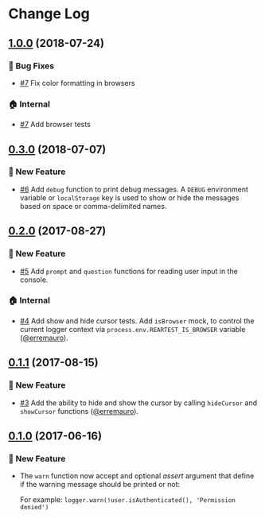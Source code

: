 # Change Log

## [1.0.0] (2018-07-24)

### :bug: Bug Fixes

* [#7] Fix color formatting in browsers

### :house: Internal

* [#7] Add browser tests

[#6]: https://github.com/rearjs/rear-logger/pull/6
[#7]: https://github.com/rearjs/rear-logger/pull/7

## [0.3.0] (2018-07-07)

### :rocket: New Feature

* [#6] Add `debug` function to print debug messages. A `DEBUG`
environment variable or `localStorage` key is used to show or hide the messages
based on space or comma-delimited names.

[#6]: https://github.com/rearjs/rear-logger/pull/6

## [0.2.0] (2017-08-27)

### :rocket: New Feature

* [#5] Add `prompt` and `question` functions for reading user input in the
  console.

### :house: Internal

* [#4] Add show and hide cursor tests. Add `isBrowser` mock, to control the current logger context via
  `process.env.REARTEST_IS_BROWSER` variable ([@erremauro]).

[#5]: https://github.com/rearjs/rear-logger/pull/5
[#4]: https://github.com/rearjs/rear-logger/pull/4

## [0.1.1] (2017-08-15)

### :rocket: New Feature

* [#3] Add the ability to hide and show the cursor by calling `hideCursor` and
  `showCursor` functions ([@erremauro]).

[#3]: https://github.com/rearjs/rear-logger/pull/3

## [0.1.0] (2017-06-16)

### :rocket: New Feature

* The `warn` function now accept and optional _assert_ argument that define
  if the warning message should be printed or not:

  For example: `logger.warn(!user.isAuthenticated(), 'Permission denied')`

[@erremauro]: https://github.com/erremauro

[1.0.0]: https://github.com/rearjs/rear-logger/compare/0.3.0...1.0.0
[0.3.0]: https://github.com/rearjs/rear-logger/compare/0.2.0...0.3.0
[0.2.0]: https://github.com/rearjs/rear-logger/compare/0.1.1...0.2.0
[0.1.1]: https://github.com/rearjs/rear-logger/compare/0.1.0...0.1.1
[0.1.0]: https://github.com/rearjs/rear-logger/tree/0.1.0
